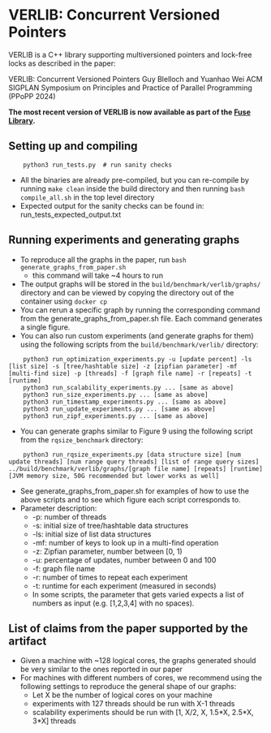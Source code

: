 # VERLIB: Concurrent Versioned Pointers

VERLIB is a C++ library supporting multiversioned pointers and lock-free locks as described in the paper:

VERLIB: Concurrent Versioned Pointers
Guy Blelloch and Yuanhao Wei
ACM SIGPLAN Symposium on Principles and Practice of Parallel Programming (PPoPP 2024)

**The most recent version of VERLIB is now available as part of the [Fuse Library](https://github.com/cmuparlay/fuse#using-verlib).**

## Setting up and compiling
```
    python3 run_tests.py  # run sanity checks
```
  - All the binaries are already pre-compiled, but you can re-compile by running ```make clean``` inside the build directory and then running ```bash compile_all.sh``` in the top level directory
  - Expected output for the sanity checks can be found in: run_tests_expected_output.txt

## Running experiments and generating graphs
  - To reproduce all the graphs in the paper, run ```bash generate_graphs_from_paper.sh```
    - this command will take ~4 hours to run
  - The output graphs will be stored in the ```build/benchmark/verlib/graphs/``` directory and can be viewed by copying the directory out of the container using ```docker cp```
  - You can rerun a specific graph by running the corresponding command from the 
    generate_graphs_from_paper.sh file. Each command generates a single figure.
  - You can also run custom experiments (and generate graphs for them) using the following scripts from the ```build/benchmark/verlib/``` directory: 

```
    python3 run_optimization_experiments.py -u [update percent] -ls [list size] -s [tree/hashtable size] -z [zipfian parameter] -mf [multi-find size] -p [threads] -f [graph file name] -r [repeats] -t [runtime]
    python3 run_scalability_experiments.py ... [same as above]
    python3 run_size_experiments.py ... [same as above]
    python3 run_timestamp_experiments.py ... [same as above]
    python3 run_update_experiments.py ... [same as above]
    python3 run_zipf_experiments.py ... [same as above]
```
  - You can generate graphs similar to Figure 9 using the following script from the ```rqsize_benchmark``` directory:

```
    python3 run_rqsize_experiments.py [data structure size] [num update threads] [num range query threads] [list of range query sizes] ../build/benchmark/verlib/graphs/[graph file name] [repeats] [runtime] [JVM memory size, 50G recommended but lower works as well]
```

  - See generate_graphs_from_paper.sh for examples of how to use the above scripts and to see which figure each script corresponds to.
  - Parameter description: 
    - -p: number of threads
    - -s: initial size of tree/hashtable data structures
    - -ls: initial size of list data structures
    - -mf: number of keys to look up in a multi-find operation
    - -z: Zipfian parameter, number between [0, 1)
    - -u: percentage of updates, number between 0 and 100
    - -f: graph file name
    - -r: number of times to repeat each experiment
    - -t: runtime for each experiment (measured in seconds)
    - In some scripts, the parameter that gets varied expects a list of numbers as input (e.g. [1,2,3,4] with no spaces).



## List of claims from the paper supported by the artifact
  - Given a machine with ~128 logical cores, the graphs generated should be very similar to the ones reported in our paper
  - For machines with different numbers of cores, we recommend using the following settings to reproduce the general shape of our graphs:
    - Let X be the number of logical cores on your machine
    - experiments with 127 threads should be run with X-1 threads
    - scalability experiments should be run with [1, X/2, X, 1.5\*X, 2.5\*X, 3\*X] threads
